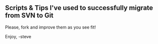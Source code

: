 ## Scripts & Tips I've used to successfully migrate from SVN to Git

Please, fork and improve them as you see fit!

Enjoy,
-steve

